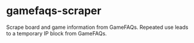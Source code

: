 # gamefaqs-scraper
Scrape board and game information from GameFAQs. Repeated use leads to a temporary IP block from GameFAQs.
